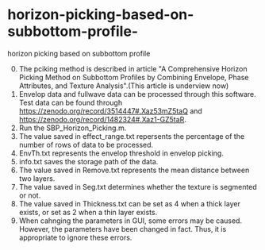 # horizon-picking-based-on-subbottom-profile-
horizon picking based on subbottom profile 

0. The pciking method is described in article "A Comprehensive Horizon Picking Method on Subbottom Profiles by Combining Envelope, Phase Attributes, and Texture Analysis".(This article is underview now)
1. Envelop data and fullwave data can be processed through this software. Test data can be found through https://zenodo.org/record/3514447#.Xaz53mZ5taQ and https://zenodo.org/record/1482324#.Xaz1-GZ5taR.
2. Run the SBP_Horizon_Picking.m.
3. The value saved in effect_range.txt  repersents the percentage of the number of rows of data to be processed.
4. EnvTh.txt represents the envelop threshold in envelop picking.
5. info.txt saves the storage path of the data.
6. The value saved in Remove.txt represents the mean distance between two layers.
7. The value saved in Seg.txt determines whether the texture is segmented or not.
8. The value saved in Thickness.txt can be set as 4 when a thick layer exists, or set as 2 when a thin layer exists.
9. When cahnging the parameters in GUI, some errors may be caused. However, the parameters have been changed in fact. Thus, it is appropriate to ignore these errors. 
